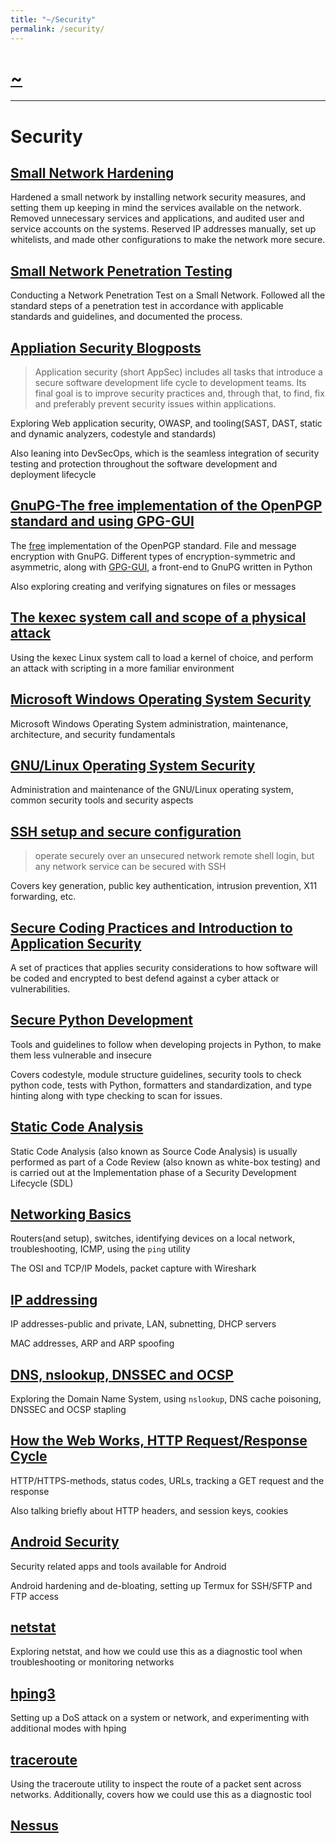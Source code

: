 ```yaml
---
title: "~/Security"
permalink: /security/
---
```


# [~](../README.md)

---

# Security

## [Small Network Hardening](https://elvindesouza.github.io/hardening)

Hardened a small network by installing network security measures, and setting them up keeping in mind the services available on the network. Removed unnecessary services and applications, and audited user and service accounts on the systems. Reserved IP addresses manually, set up whitelists, and made other configurations to make the network more secure.

## [Small Network Penetration Testing](https://elvindesouza.github.io/NetworkPenetrationTesting)

Conducting a Network Penetration Test on a Small Network. Followed all the standard steps of a penetration test in accordance with applicable standards and guidelines, and documented the process.

## [Appliation Security Blogposts](security/AppSec/appsec.md)

> Application security (short AppSec) includes all tasks that introduce a secure software development life cycle to development teams. Its final goal is to improve security practices and, through that, to find, fix and preferably prevent security issues within applications.

Exploring Web application security, OWASP, and tooling(SAST, DAST, static and dynamic analyzers, codestyle and standards)

Also leaning into DevSecOps, which is the seamless integration of security testing and protection throughout the software development and deployment lifecycle

## [GnuPG-The free implementation of the OpenPGP standard and using GPG-GUI](security/gnupg.md)

The [free](https://www.gnu.org/philosophy/free-sw.en.html) implementation of the OpenPGP standard. File and message encryption with GnuPG. Different types of encryption-symmetric and asymmetric, along with [GPG-GUI](https://elvindesouza.github.io/GPG-GUI/), a front-end to GnuPG written in Python

Also exploring creating and verifying signatures on files or messages

## [The kexec system call and scope of a physical attack](projects/kexec.md)

Using the kexec Linux system call to load a kernel of choice, and perform an attack with scripting in a more familiar environment

## [Microsoft Windows Operating System Security](security/MSWindowsSecurity/windows.md)

Microsoft Windows Operating System administration, maintenance, architecture, and security fundamentals

## [GNU/Linux Operating System Security](security/LinuxSecurity/linux.md)

Administration and maintenance of the GNU/Linux operating system, common security tools and security aspects

## [SSH setup and secure configuration](security/ssh.md)

> operate securely over an unsecured network
> remote shell login, but any network service can be secured with SSH

Covers key generation, public key authentication, intrusion prevention, X11 forwarding, etc.

## [Secure Coding Practices and Introduction to Application Security](security/AppSec/secure_coding.md)

A set of practices that applies security considerations to how software will be coded and encrypted to best defend against a cyber attack or vulnerabilities.

## [Secure Python Development](security/AppSec/secure_coding_python.md)

Tools and guidelines to follow when developing projects in Python, to make them less vulnerable and insecure

Covers codestyle, module structure guidelines, security tools to check python code, tests with Python, formatters and standardization, and type hinting along with type checking to scan for issues.

## [Static Code Analysis](security/AppSec/static_analysis.md)

Static Code Analysis (also known as Source Code Analysis) is usually performed as part of a Code Review (also known as white-box testing) and is carried out at the Implementation phase of a Security Development Lifecycle (SDL)

## [Networking Basics](security/networking/networking_basix.md)

Routers(and setup), switches, identifying devices on a local network, troubleshooting, ICMP, using the `ping` utility

The OSI and TCP/IP Models, packet capture with Wireshark

## [IP addressing](security/networking/ip_addressing.md)

IP addresses-public and private, LAN, subnetting, DHCP servers

MAC addresses, ARP and ARP spoofing

## [DNS, nslookup, DNSSEC and OCSP](security/networking/dns.md)

Exploring the Domain Name System, using `nslookup`, DNS cache poisoning, DNSSEC and OCSP stapling

<!-- dnsenum -->

## [How the Web Works, HTTP Request/Response Cycle](security/networking/web.md)

HTTP/HTTPS-methods, status codes, URLs, tracking a GET request and the response

Also talking briefly about HTTP headers, and session keys, cookies

## [Android Security](security/android.md)

Security related apps and tools available for Android

Android hardening and de-bloating, setting up Termux for SSH/SFTP and FTP access

## [netstat](security/networking/netstat_linux.html)

Exploring netstat, and how we could use this as a diagnostic tool when troubleshooting or monitoring networks

## [hping3](security/networking/hping3.html)

Setting up a DoS attack on a system or network, and experimenting with additional modes with hping

## [traceroute](security/networking/traceroute.html)

Using the traceroute utility to inspect the route of a packet sent across networks. Additionally, covers how we could use this as a diagnostic tool

<!-- ## [DevTools](devtools.md) -->
<!--
## Enumerating Network Services
## Exploiting Network Services
## [Wireshark](wireshark.md)
## Active Directory
## GNU/Linux Operating System Security -->

<!-- virtualization,setup, security (virtualization.md)  -->
<!-- # Threat & Vulnerability management -->

## [Nessus](https://elvindesouza.github.io/NetworkPenetrationTesting/#nessus)

<!-- ## MITRE, MITRE ATT&CK
## Yara
## ISAC
## OpenVAS
## MISP
# SO & Monitoring
---
-->
